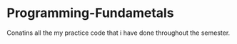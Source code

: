 # Programming-Fundametals
Conatins all the my practice code that i have done throughout the semester.
